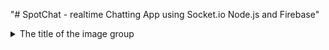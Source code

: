 "# SpotChat - realtime Chatting App using Socket.io Node.js and Firebase" 

<details>
  <summary>The title of the image group</summary><details>
  <img src="https://github.com/imRecoder/SpotChat/blob/main/screeshots/WhatsApp%20Image%202021-04-14%20at%201.23.00%20PM%20(1).jpeg" name="image-name">
  <img src="https://github.com/imRecoder/SpotChat/blob/main/screeshots/WhatsApp%20Image%202021-04-14%20at%201.23.00%20PM%20(1).jpeg" name="image-name">
  <img src="https://github.com/imRecoder/SpotChat/blob/main/screeshots/WhatsApp%20Image%202021-04-14%20at%201.23.00%20PM%20(1).jpeg" name="image-name">
</details>
<img src="https://github.com/imRecoder/SpotChat/blob/main/screeshots/WhatsApp%20Image%202021-04-14%20at%201.23.00%20PM%20(1).jpeg" alt="drawing" width="200"/>
<img src="https://github.com/imRecoder/SpotChat/blob/main/screeshots/WhatsApp%20Image%202021-04-14%20at%201.23.00%20PM%20(1).jpeg" alt="drawing" width="200"/>
<img src="https://github.com/imRecoder/SpotChat/blob/main/screeshots/WhatsApp%20Image%202021-04-14%20at%201.23.00%20PM%20(1).jpeg" alt="drawing" width="200"/>


## Clone Project
> git clone https://github.com/imRecoder/SpotChat.git

## Install App Dependencies
> cd spotchat
> npm install

## Configure Node Server
> cd spotChat node server
> npm install

## Deploy Spotchat node server to Heroku

## Create Nexmo Sms Account and replace credentials in nexmo otp verificatio files
## upload Nexmo sms configuration files to 000webhost server

## Replace server links in main app

